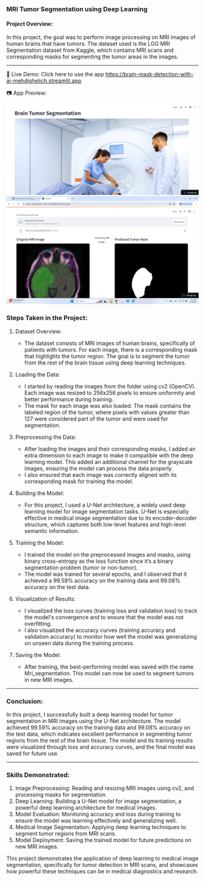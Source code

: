 ### MRI Tumor Segmentation using Deep Learning

#### Project Overview:
In this project, the goal was to perform image processing on MRI images of human brains that have tumors. The dataset used is the LGG MRI Segmentation dataset from Kaggle, which contains MRI scans and corresponding masks for segmenting the tumor areas in the images.

---
🔗 Live Demo: Click here to use the app https://brain-mask-detection-with-ai-mehdighelich.streamlit.app

📷 App Preview:


![App Screenshot](Screenshot1.png)
![App Screenshot](Screenshot2.png)

### Steps Taken in the Project:

1. Dataset Overview:
   - The dataset consists of MRI images of human brains, specifically of patients with tumors. For each image, there is a corresponding mask that highlights the tumor region. The goal is to segment the tumor from the rest of the brain tissue using deep learning techniques.

2. Loading the Data:
   - I started by reading the images from the folder using cv2 (OpenCV). Each image was resized to 256x256 pixels to ensure uniformity and better performance during training.
   - The mask for each image was also loaded. The mask contains the labeled region of the tumor, where pixels with values greater than 127 were considered part of the tumor and were used for segmentation.

3. Preprocessing the Data:
   - After loading the images and their corresponding masks, I added an extra dimension to each image to make it compatible with the deep learning model. This added an additional channel for the grayscale images, ensuring the model can process the data properly.
   - I also ensured that each image was correctly aligned with its corresponding mask for training the model.

4. Building the Model:
   - For this project, I used a U-Net architecture, a widely used deep learning model for image segmentation tasks. U-Net is especially effective in medical image segmentation due to its encoder-decoder structure, which captures both low-level features and high-level semantic information.
   
5. Training the Model:
   - I trained the model on the preprocessed images and masks, using binary cross-entropy as the loss function since it’s a binary segmentation problem (tumor or non-tumor).
   - The model was trained for several epochs, and I observed that it achieved a 99.59% accuracy on the training data and 99.08% accuracy on the test data.

6. Visualization of Results:
   - I visualized the loss curves (training loss and validation loss) to track the model's convergence and to ensure that the model was not overfitting.
   - I also visualized the accuracy curves (training accuracy and validation accuracy) to monitor how well the model was generalizing on unseen data during the training process.

7. Saving the Model:
   - After training, the best-performing model was saved with the name Mri_segmentation. This model can now be used to segment tumors in new MRI images.

---

### Conclusion:

In this project, I successfully built a deep learning model for tumor segmentation in MRI images using the U-Net architecture. The model achieved 99.59% accuracy on the training data and 99.08% accuracy on the test data, which indicates excellent performance in segmenting tumor regions from the rest of the brain tissue. The model and its training results were visualized through loss and accuracy curves, and the final model was saved for future use.

---

### Skills Demonstrated:
1. Image Preprocessing: Reading and resizing MRI images using cv2, and processing masks for segmentation.
2. Deep Learning: Building a U-Net model for image segmentation, a powerful deep learning architecture for medical images.
3. Model Evaluation: Monitoring accuracy and loss during training to ensure the model was learning effectively and generalizing well.
4. Medical Image Segmentation: Applying deep learning techniques to segment tumor regions from MRI scans.
5. Model Deployment: Saving the trained model for future predictions on new MRI images.

This project demonstrates the application of deep learning to medical image segmentation, specifically for tumor detection in MRI scans, and showcases how powerful these techniques can be in medical diagnostics and research.
